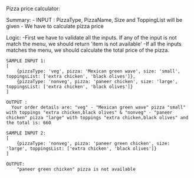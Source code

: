 Pizza price calculator:

Summary:
    - INPUT : PizzaType, PizzaName, Size and ToppingList will be given
    - We have to calculate pizza price

Logic:
    -First we have to validate all the inputs. If any of the input is not match the menu, we should return 'item is not available'
    -If all the inputs matches the menu, we should calculate the total price of the pizza.

    SAMPLE INPUT 1: 
    [
        {pizzaType: 'veg', pizza: 'Mexican green wave', size: 'small', toppingsList: ['extra chicken', 'black olives']},
        {pizzaType: 'nonveg', pizza: 'paneer chicken', size: 'large', toppingsList: ['extra chicken', 'black olives']}
    ]

    OUTPUT : 
      Your order details are: "veg" - "Mexican green wave" pizza "small" with toppings "extra chicken,black olives" & "nonveg" - "paneer chicken" pizza "large" with toppings "extra chicken,black olives" and the total is: 660

    SAMPLE INPUT 2:
    [
        {pizzaType: 'nonveg', pizza: 'paneer green chicken', size: 'large', toppingsList: ['extra chicken', 'black olives']}
    ]

    OUTPUT: 
        "paneer green chicken" pizza is not available